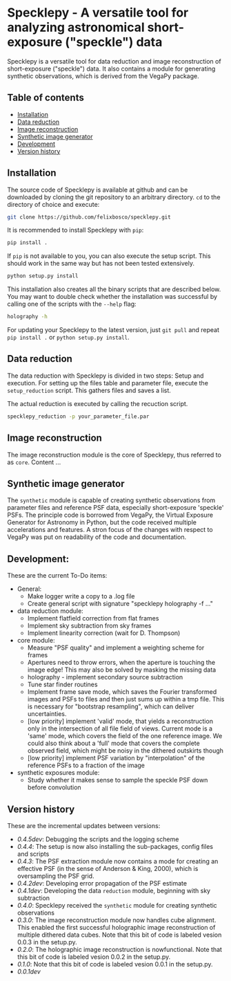 # Specklepy - A versatile tool for analyzing astronomical short-exposure ("speckle") data

Specklepy is a versatile tool for data reduction and image reconstruction of short-exposure ("speckle") data. It also contains a module for generating synthetic observations, which is derived from the VegaPy package.


## Table of contents
- [Installation](#installation)
- [Data reduction](#data-reduction)
- [Image reconstruction](#image-reconstruction)
- [Synthetic image generator](#synthetic-image-generator)
- [Development](#development)
- [Version history](#version-history)

## Installation
The source code of Specklepy is available at github and can be downloaded by cloning the git repository to an arbitrary directory. 
`cd` to the directory of choice and execute:
```bash
git clone https://github.com/felixbosco/specklepy.git
```

It is recommended to install Specklepy with `pip`:
```bash
pip install .
```

If `pip` is not available to you, you can also execute the setup script. This should work in the same way but has not been tested extensively.
```bash
python setup.py install
```
This installation also creates all the binary scripts that are described below. You may want to double check whether the installation was successful by calling one of the scripts with the `--help` flag:
```bash
holography -h
```

For updating your Specklepy to the latest version, just `git pull` and repeat `pip install .` or `python setup.py install`.


## Data reduction
The data reduction with Specklepy is divided in two steps: Setup and execution. For setting up the files table and parameter file, execute the `setup_reduction` script. This gathers files and saves a list.

The actual reduction is executed by calling the recuction script.
```bash
specklepy_reduction -p your_parameter_file.par
```


## Image reconstruction
The image reconstruction module is the core of Specklepy, thus referred to as `core`.
Content ...


## Synthetic image generator
The `synthetic` module is capable of creating synthetic observations from parameter files and reference PSF data, especially short-exposure 'speckle' PSFs. The principle code is borrowed from VegaPy, the Virtual Exposure Generator for Astronomy in Python, but the code received multiple accelerations and features. A stron focus of the changes with respect to VegaPy was put on readability of the code and documentation.


## Development:
These are the current To-Do items:
* General:
  * Make logger write a copy to a .log file
  * Create general script with signature "specklepy holography -f ..."
* data reduction module:
  * Implement flatfield correction from flat frames
  * Implement sky subtraction from sky frames
  * Implement linearity correction (wait for D. Thompson)
* core module:
  * Measure "PSF quality" and implement a weighting scheme for frames 
  * Apertures need to throw errors, when the aperture is touching the image edge! This may also be solved by masking the missing data
  * holography - implement secondary source subtraction
  * Tune star finder routines
  * Implement frame save mode, which saves the Fourier transformed images and PSFs to files and then just sums up within a tmp file. This is necessary for "bootstrap resampling", which can deliver uncertainties.
  * [low priority] implement 'valid' mode, that yields a reconstruction only in the intersection of all file field of views. Current mode is a 'same' mode, which covers the field of the one reference image. We could also think about a 'full' mode that covers the complete observed field, which might be noisy in the dithered outskirts though
  * [low priority] implement PSF variation by "interpolation" of the reference PSFs to a fraction of the image
* synthetic exposures module:
  * Study whether it makes sense to sample the speckle PSF down before convolution
  

## Version history
These are the incremental updates between versions:

- *0.4.5dev*: Debugging the scripts and the logging scheme
- *0.4.4*: The setup is now also installing the sub-packages, config files and scripts
- *0.4.3*: The PSF extraction module now contains a mode for creating an effective PSF (in the sense of Anderson & King, 2000), which is oversampling the PSF grid.
- *0.4.2dev*: Developing error propagation of the PSF estimate
- *0.4.1dev*: Developing the data `reduction` module, beginning with sky subtraction
- *0.4.0*: Specklepy received the `synthetic` module for creating synthetic observations
- *0.3.0*: The image reconstruction module now handles cube alignment. This enabled the first successful holographic image reconstruction of multiple dithered data cubes. Note that this bit of code is labeled vesion 0.0.3 in the setup.py.
- *0.2.0*: The holographic image reconstruction is nowfunctional. Note that this bit of code is labeled vesion 0.0.2 in the setup.py.
- *0.1.0*: Note that this bit of code is labeled vesion 0.0.1 in the setup.py.
- *0.0.1dev*
